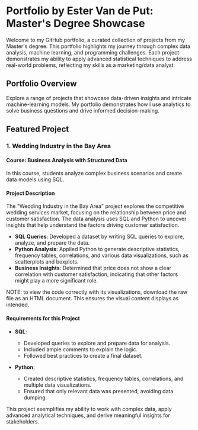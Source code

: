 # Portfolio by Ester Van de Put: Master's Degree Showcase

Welcome to my GitHub portfolio, a curated collection of projects from my Master's degree. This portfolio highlights my journey through complex data analysis, machine learning, and programming challenges. Each project demonstrates my ability to apply advanced statistical techniques to address real-world problems, reflecting my skills as a marketing/data analyst.

## Portfolio Overview
Explore a range of projects that showcase data-driven insights and intricate machine-learning models. My portfolio demonstrates how I use analytics to solve business questions and drive informed decision-making.

## Featured Project

### 1. Wedding Industry in the Bay Area
#### Course: Business Analysis with Structured Data
In this course, students analyze complex business scenarios and create data models using SQL.

#### Project Description
The "Wedding Industry in the Bay Area" project explores the competitive wedding services market, focusing on the relationship between price and customer satisfaction. The data analysis uses SQL and Python to uncover insights that help understand the factors driving customer satisfaction.

- **SQL Queries**: Developed a dataset by writing SQL queries to explore, analyze, and prepare the data.
- **Python Analysis**: Applied Python to generate descriptive statistics, frequency tables, correlations, and various data visualizations, such as scatterplots and boxplots.
- **Business Insights**: Determined that price does not show a clear correlation with customer satisfaction, indicating that other factors might play a more significant role.

NOTE: to view the code correctly with its visualizations, download the raw file as an HTML document. This ensures the visual content displays as intended.

#### Requirements for this Project
- **SQL**:
  - Developed queries to explore and prepare data for analysis.
  - Included ample comments to explain the logic.
  - Followed best practices to create a final dataset.
  
- **Python**:
  - Created descriptive statistics, frequency tables, correlations, and multiple data visualizations.
  - Ensured that only relevant data was presented, avoiding data dumping.

This project exemplifies my ability to work with complex data, apply advanced analytical techniques, and derive meaningful insights for stakeholders.
